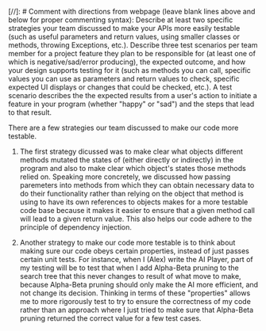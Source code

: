 
[//]: # Comment with directions from webpage (leave blank lines above and below for proper commenting syntax): Describe at least two specific strategies your team discussed to make your APIs more easily testable (such as useful parameters and return values, using smaller classes or methods, throwing Exceptions, etc.). Describe three test scenarios per team member for a project feature they plan to be responsible for (at least one of which is negative/sad/error producing), the expected outcome, and how your design supports testing for it (such as methods you can call, specific values you can use as parameters and return values to check, specific expected UI displays or changes that could be checked, etc.). A test scenario describes the the expected results from a user's action to initiate a feature in your program (whether "happy" or "sad") and the steps that lead to that result.

There are a few strategies our team discussed to make our code more testable.

1. The first strategy dicussed was to make clear what objects different methods mutated the states of (either directly or indirectly) in the program and also to make clear which object's states those methods relied on. Speaking more concretely, we discussed how passing paremeters into methods from which they can obtain necessary data to do their functionality rather than relying on the object that method is using to have its own references to objects makes for a more testable code base because it makes it easier to ensure that a given method call will lead to a given return value. This also helps our code adhere to the principle of dependency injection.

2. Another strategy to make our code more testable is to think about making sure our code obeys certain properties, instead of just passes certain unit tests. For instance, when I (Alex) write the AI Player, part of my testing will be to test that when I add Alpha-Beta pruning to the search tree that this never changes to result of what move to make, because Alpha-Beta pruning should only make the AI more efficient, and not change its decision. Thinking in terms of these "properties" allows me to more rigorously test to try to ensure the correctness of my code rather than an approach where I just tried to make sure that Alpha-Beta pruning returned the correct value for a few test cases.

